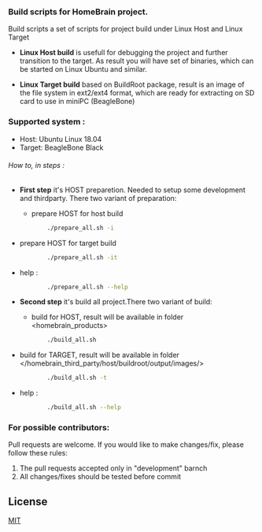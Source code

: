 
### Build scripts for HomeBrain project.

Build scripts a set of scripts for project build under Linux Host and Linux Target

- **Linux Host build** is usefull for debugging the project and further transition to the target. As result you will have set of binaries, which can be started on Linux Ubuntu and similar.

- **Linux Target build** based on BuildRoot package, result is an image of the file system in ext2/ext4 format, which are ready for extracting on SD card to use in miniPC (BeagleBone)

### Supported system :

*   Host: Ubuntu Linux 18.04 
*   Target: BeagleBone Black 

###### How to, in steps :
- **First step** it's HOST preparetion. Needed to setup some development and thirdparty. There two variant of preparation:

   - prepare HOST for host build     
```bash
           ./prepare_all.sh -i
```

   - prepare HOST for target build
```bash
           ./prepare_all.sh -it
```

   - help :
```bash
           ./prepare_all.sh --help
```

- **Second step** it's build all project.There two variant of build:

   - build for HOST, result will be available in folder <homebrain_products>
```bash
           ./build_all.sh
```

   - build for TARGET, result will be available in folder </homebrain_third_party/host/buildroot/output/images/>
```bash
           ./build_all.sh -t
```
   - help :
```bash
           ./build_all.sh --help
```

### For possible contributors:

Pull requests are welcome.
If you would like to make changes/fix, please follow these rules:

1. The pull requests accepted only in "development" barnch
2. All changes/fixes should be tested before commit

## License
[MIT](https://choosealicense.com/licenses/mit/)

